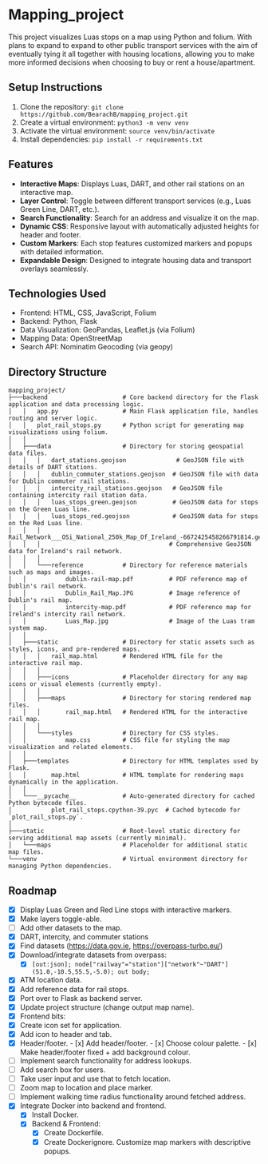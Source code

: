# Mapping_project
This project visualizes Luas stops on a map using Python and folium. With plans to expand to expand to other public transport services with the aim of eventually tying it all together with housing locations, allowing you to make more informed decisions when choosing to buy or rent a house/apartment.

## Setup Instructions
1. Clone the repository: `git clone https://github.com/BearachB/mapping_project.git`
2. Create a virtual environment: `python3 -m venv venv`
3. Activate the virtual environment: `source venv/bin/activate`
4. Install dependencies: `pip install -r requirements.txt`

## Features
- **Interactive Maps**: Displays Luas, DART, and other rail stations on an interactive map.
- **Layer Control**: Toggle between different transport services (e.g., Luas Green Line, DART, etc.).
- **Search Functionality**: Search for an address and visualize it on the map.
- **Dynamic CSS**: Responsive layout with automatically adjusted heights for header and footer.
- **Custom Markers**: Each stop features customized markers and popups with detailed information.
- **Expandable Design**: Designed to integrate housing data and transport overlays seamlessly.

## Technologies Used
- Frontend: HTML, CSS, JavaScript, Folium
- Backend: Python, Flask
- Data Visualization: GeoPandas, Leaflet.js (via Folium)
- Mapping Data: OpenStreetMap
- Search API: Nominatim Geocoding (via geopy)

## Directory Structure
```
mapping_project/
├───backend                     # Core backend directory for the Flask application and data processing logic.
│   │   app.py                  # Main Flask application file, handles routing and server logic.
│   │   plot_rail_stops.py      # Python script for generating map visualizations using folium.
│   │   
│   ├───data                    # Directory for storing geospatial data files.
│   │   │   dart_stations.geojson              # GeoJSON file with details of DART stations.
│   │   │   dublin_commuter_stations.geojson  # GeoJSON file with data for Dublin commuter rail stations.
│   │   │   intercity_rail_stations.geojson   # GeoJSON file containing intercity rail station data.
│   │   │   luas_stops_green.geojson          # GeoJSON data for stops on the Green Luas line.
│   │   │   luas_stops_red.geojson            # GeoJSON data for stops on the Red Luas line.
│   │   │   Rail_Network___OSi_National_250k_Map_Of_Ireland_-6672425458266791814.geojson  
│   │   │                                    # Comprehensive GeoJSON data for Ireland's rail network.
│   │   │   
│   │   └───reference           # Directory for reference materials such as maps and images.
│   │           dublin-rail-map.pdf          # PDF reference map of Dublin's rail network.
│   │           Dublin_Rail_Map.JPG          # Image reference of Dublin's rail map.
│   │           intercity-map.pdf            # PDF reference map for Ireland's intercity rail network.
│   │           Luas_Map.jpg                 # Image of the Luas tram system map.
│   │           
│   ├───static                  # Directory for static assets such as styles, icons, and pre-rendered maps.
│   │   │   rail_map.html       # Rendered HTML file for the interactive rail map.
│   │   │   
│   │   ├───icons               # Placeholder directory for any map icons or visual elements (currently empty).
│   │   │       
│   │   ├───maps                # Directory for storing rendered map files.
│   │   │       rail_map.html   # Rendered HTML for the interactive rail map.
│   │   │       
│   │   └───styles              # Directory for CSS styles.
│   │           map.css         # CSS file for styling the map visualization and related elements.
│   │           
│   ├───templates               # Directory for HTML templates used by Flask.
│   │       map.html            # HTML template for rendering maps dynamically in the application.
│   │       
│   └───__pycache__             # Auto-generated directory for cached Python bytecode files.
│           plot_rail_stops.cpython-39.pyc  # Cached bytecode for `plot_rail_stops.py`.
│           
├───static                      # Root-level static directory for serving additional map assets (currently minimal).
│   └───maps                    # Placeholder for additional static map files.
└───venv                        # Virtual environment directory for managing Python dependencies.
```
## Roadmap

- [x]  Display Luas Green and Red Line stops with interactive markers.
- [x]  Make layers toggle-able.
- [ ]  Add other datasets to the map.
  - [x] DART, intercity, and commuter stations
  - [x] Find datasets (https://data.gov.ie, https://overpass-turbo.eu/)
  - [x] Download/integrate datasets from overpass:
    - [x] `[out:json];
node["railway"="station"]["network"~"DART"](51.0,-10.5,55.5,-5.0);
out body;`
  - [x] ATM location data.
- [x]  Add reference data for rail stops.
- [x]  Port over to Flask as backend server.
- [x]  Update project structure (change output map name). 
- [x]  Frontend bits:
  - [x]  Create icon set for application. 
  - [x]  Add icon to header and tab.
  - [x]  Header/footer.
    - [x]  Add header/footer.
    - [x]  Choose colour palette.
    - [x]  Make header/footer fixed + add background colour.
- [ ]  Implement search functionality for address lookups.
  - [ ] Add search box for users.
  - [ ] Take user input and use that to fetch location.
  - [ ] Zoom map to location and place marker. 
- [ ] Implement walking time radius functionality around fetched address.
- [x] Integrate Docker into backend and frontend.
  - [x] Install Docker.
  - [x] Backend & Frontend:
    - [x] Create Dockerfile.
    - [x] Create Dockerignore.
 Customize map markers with descriptive popups.